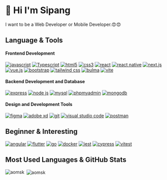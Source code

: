 <h1>👋 Hi I'm Sipang</h1>
I want to be a Web Developer or Mobile  Developer.😍😍

##  Language & Tools
#### Frontend Development
[![javascript](https://img.shields.io/static/v1?label=&message=javascript&color=%231b1b1b&style=for-the-badge&logo=javascript)](https://)
[![Typescript](https://img.shields.io/static/v1?label=&message=Typescript&color=%231b1b1b&style=for-the-badge&logo=typescript)](https://)
[![html5](https://img.shields.io/static/v1?label=&message=html5&color=%231b1b1b&style=for-the-badge&logo=html5)](https://)
[![css3](https://img.shields.io/static/v1?label=&message=css3&color=%231b1b1b&style=for-the-badge&logo=css3&logoColor=%231572B6)](https://)
[![react](https://img.shields.io/static/v1?label=&message=react&color=%231b1b1b&style=for-the-badge&logo=react)](https://)
[![react native](https://img.shields.io/static/v1?label=&message=react+native&color=%231b1b1b&style=for-the-badge&logo=react)](https://)
[![next.js](https://img.shields.io/static/v1?label=&message=next.js&color=%231b1b1b&style=for-the-badge&logo=nextdotjs)](https://)
[![vue.js](https://img.shields.io/static/v1?label=&message=vue.js&color=%231b1b1b&style=for-the-badge&logo=vuedotjs)](https://)
[![bootstrap](https://img.shields.io/static/v1?label=&message=bootstrap&color=%231b1b1b&style=for-the-badge&logo=bootstrap)](https://)
[![tailwind css](https://img.shields.io/static/v1?label=&message=tailwind+css&color=%231b1b1b&style=for-the-badge&logo=tailwindcss)](https://)
[![bulma](https://img.shields.io/static/v1?label=&message=bulma&color=%231b1b1b&style=for-the-badge&logo=bulma)](https://)
[![vite](https://img.shields.io/static/v1?label=&message=vite&color=%231b1b1b&style=for-the-badge&logo=vite)](https://)

#### Backend Development and Database
[![express](https://img.shields.io/static/v1?label=&message=express&color=%231b1b1b&style=for-the-badge&logo=express)](https://)
[![node js](https://img.shields.io/static/v1?label=&message=node+js&color=%231b1b1b&style=for-the-badge&logo=nodedotjs)](https://)
[![mysql](https://img.shields.io/static/v1?label=&message=mysql&color=%231b1b1b&style=for-the-badge&logo=mysql)](https://)
[![phpmyadmin](https://img.shields.io/static/v1?label=&message=phpmyadmin&color=%231b1b1b&style=for-the-badge&logo=phpmyadmin&logoColor=%236C78AF)](https://)
[![mongodb](https://img.shields.io/static/v1?label=&message=mongodb&color=%231b1b1b&style=for-the-badge&logo=mongodb)](https://)
  
#### Design and Development Tools
[![figma](https://img.shields.io/static/v1?label=&message=figma&color=%231b1b1b&style=for-the-badge&logo=figma)](https://)
[![adobe xd](https://img.shields.io/static/v1?label=&message=adobe+xd&color=%231b1b1b&style=for-the-badge&logo=adobexd)](https://)
[![git](https://img.shields.io/static/v1?label=&message=git&color=%231b1b1b&style=for-the-badge&logo=git)](https://)
[![visual studio code](https://img.shields.io/static/v1?label=&message=visual+studio+code&color=%231b1b1b&style=for-the-badge&logo=visualstudiocode&logoColor=%23007ACC)](https://)
[![postman](https://img.shields.io/static/v1?label=&message=postman&color=%231b1b1b&style=for-the-badge&logo=postman)](https://)

## Beginner & Interesting
[![angular](https://img.shields.io/static/v1?label=&message=angular&color=%231b1b1b&style=for-the-badge&logo=angular&logoColor=%23DD0031)](https://)
[![flutter](https://img.shields.io/static/v1?label=&message=flutter&color=%231b1b1b&style=for-the-badge&logo=flutter&logoColor=%2302569B)](https://)
[![go](https://img.shields.io/static/v1?label=&message=go&color=%231b1b1b&style=for-the-badge&logo=go)](https://)
[![docker](https://img.shields.io/static/v1?label=&message=docker&color=%231b1b1b&style=for-the-badge&logo=docker)](https://)
[![jest](https://img.shields.io/static/v1?label=&message=jest&color=%231b1b1b&style=for-the-badge&logo=jest&logoColor=%23C21325)](https://)
[![cypress](https://img.shields.io/static/v1?label=&message=cypress&color=%231b1b1b&style=for-the-badge&logo=cypress)](https://)
[![vitest](https://img.shields.io/static/v1?label=&message=vitest&color=%231b1b1b&style=for-the-badge&logo=vitest)](https://)

## Most Used Languages & GitHub Stats
<p align="left"></p>
<p><img align="left" src="https://github-readme-stats.vercel.app/api/top-langs?username=aomsk&show_icons=true&locale=en&layout=compact" alt="aomsk" /></p>
<p>&nbsp;<img align="center" src="https://github-readme-stats.vercel.app/api?username=aomsk&show_icons=true&locale=en" alt="aomsk" /></p>
